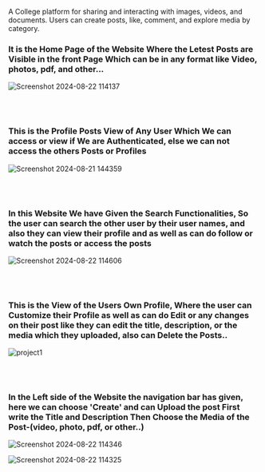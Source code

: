 A College platform for sharing and interacting with images, videos, and documents. Users can create posts, like, comment, and explore media by category.

<h3>It is the Home Page of the Website Where the Letest Posts are Visible in the front Page Which can be in any format like Video, photos, pdf, and other...</h3>

![Screenshot 2024-08-22 114137](https://github.com/user-attachments/assets/27ce0e2b-1875-4340-8da2-8e754c9e1828) 

<br><br>

<h3>This is the Profile Posts View of Any User Which We can access or view if We are Authenticated, else we can not access the others Posts or Profiles</h3>

![Screenshot 2024-08-21 144359](https://github.com/user-attachments/assets/c73eccb6-611f-466b-8af4-366e16897d03)

<br><br>

<h3>In this Website We have Given the Search Functionalities, So the user can search the other user by their user names, and also they can view their profile and as well as can do follow or watch the posts or access the posts</h3>

![Screenshot 2024-08-22 114606](https://github.com/user-attachments/assets/14380f0e-7de7-4809-b706-ce051cd23340)

<br><br>

<h3>This is the View of the Users Own Profile, Where the user can Customize their Profile as well as can do Edit or any changes on their post like they can edit the title, description, or the media which they uploaded, also can Delete the Posts..</h3>

![project1](https://github.com/user-attachments/assets/cf7fc6aa-b1f4-4b95-8e3e-9e05545355c2)

<br><br>

<h3>In the Left side of the Website the navigation bar has given, here we can choose 'Create' and can Upload the post First write the Title and Description Then Choose the Media of the Post-(video, photo, pdf, or other..)</h3>

![Screenshot 2024-08-22 114346](https://github.com/user-attachments/assets/6e630f75-e60e-4763-aaa6-0ca917e1f100)

![Screenshot 2024-08-22 114325](https://github.com/user-attachments/assets/6af96109-4dee-4408-987e-0a34272eab33)
